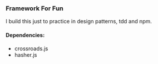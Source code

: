 ### Framework For Fun

I build this just to practice in design patterns, tdd and npm.

#### Dependencies:
- crossroads.js
- hasher.js